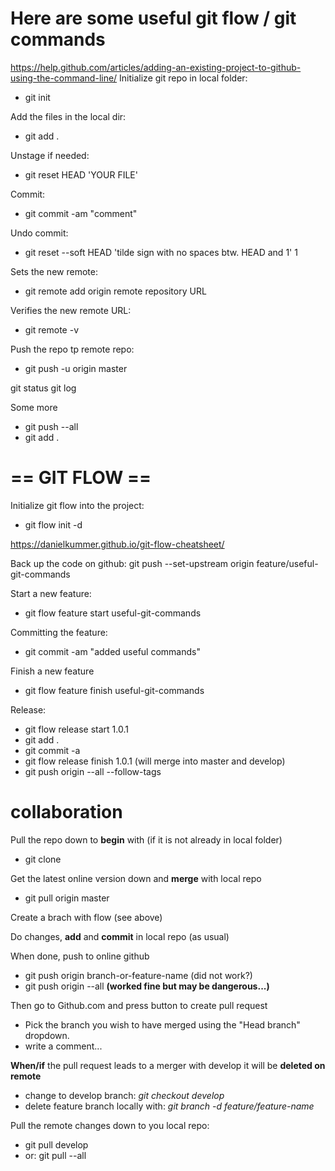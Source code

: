 # Here are some useful git flow / git commands
https://help.github.com/articles/adding-an-existing-project-to-github-using-the-command-line/
Initialize git repo in local folder:
- git init

Add the files in the local dir:
- git add . 

Unstage if needed:
- git reset HEAD 'YOUR FILE'

Commit:
- git commit -am "comment"

Undo commit:
- git reset --soft HEAD 'tilde sign with no spaces btw. HEAD and 1' 1

Sets the new remote:
- git remote add origin remote repository URL

Verifies the new remote URL:
- git remote -v

Push the repo tp remote repo:
- git push -u origin master

git status
git log

Some more
- git push --all
- git add .


# == GIT FLOW ==
Initialize git flow into the project:
- git flow init -d


https://danielkummer.github.io/git-flow-cheatsheet/


Back up the code on github:
git push --set-upstream origin feature/useful-git-commands

Start a new feature:
- git flow feature start useful-git-commands

Committing the feature:
- git commit -am "added useful commands"

Finish a new feature
- git flow feature finish useful-git-commands

Release:
- git flow release start 1.0.1
- git add .
- git commit -a
- git flow release finish 1.0.1 (will merge into master and develop)
- git push origin --all --follow-tags


# collaboration

Pull the repo down to **begin** with (if it is not already in local folder)
- git clone

Get the latest online version down and **merge** with local repo
- git pull origin master

Create a brach with flow (see above)

Do changes, **add** and **commit** in local repo (as usual)

When done, push to online github
- git push origin branch-or-feature-name (did not work?)
- git push origin --all **(worked fine but may be dangerous...)**

Then go to Github.com and press button to create pull request
- Pick the branch you wish to have merged using the "Head branch" dropdown.
- write a comment...


**When/if** the pull request leads to a merger with develop it will be **deleted on remote**
- change to develop branch: *git checkout develop*
- delete feature branch locally with: *git branch -d feature/feature-name*

Pull the remote changes down to you local repo:
- git pull develop
- or: git pull --all


